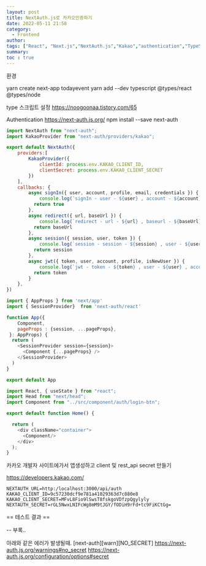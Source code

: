 ```yaml
---
layout: post
title: NextAuth.js로 카카오인증하기
date: 2022-05-11 21:58
category: 
  - Frontend
author: 
tags: ["React", "Next.js","NextAuth.js","Kakao","authentication","TypeScript","Signin","Signout","Session"]
summary: 
toc : true
---
```



환경 

yarn create next-app todayevent
yarn add --dev typescript @types/react @types/node

type 스크립트 설정
https://noogoonaa.tistory.com/65


Authentication
https://next-auth.js.org/
npm install --save next-auth



```javascript
import NextAuth from "next-auth";
import KakaoProvider from "next-auth/providers/kakao";

export default NextAuth({
    providers:[
        KakaoProvider({
            clientId: process.env.KAKAO_CLIENT_ID,
            clientSecret: process.env.KAKAO_CLIENT_SECRET
        })
    ],
    callbacks: {
        async signIn({ user, account, profile, email, credentials }) {
            console.log(`signIn - user - ${user} , account - ${account} `)
          return true
        },
        async redirect({ url, baseUrl }) {
            console.log(`redirect - url - ${url} , baseurl - ${baseUrl} `)
          return baseUrl
        },
        async session({ session, user, token }) {
            console.log(`session - session - ${session} , user - ${user} , token -  ${token}`)
          return session
        },
        async jwt({ token, user, account, profile, isNewUser }) {
            console.log(`jwt - token - ${token} , user - ${user} , account -  ${account} , profile -  ${profile} , isNewUser -  ${isNewUser}`)
          return token
        }
    },
})
```
```javascript
import { AppProps } from 'next/app'
import { SessionProvider}  from 'next-auth/react'

function App({ 
    Component, 
    pageProps : {session, ...pageProps},
 }: AppProps) {
  return (
    <SessionProvider session={session}>
      <Component {...pageProps} />
    </SessionProvider>
  )
}

export default App
```



```javascript
import React, { useState } from "react";
import Head from "next/head";
import Component from "../src/component/auth/login-btn";

export default function Home() {

  return (
    <div className="container"> 
      <Component/>
    </div>
  );
}
```

카카오 개발자 사이트에가서 앱생성하고 client 및 rest_api secret 만들기

https://developers.kakao.com/

```text
NEXTAUTH_URL=http:/localhost:3000/api/auth
KAKAO_CLIENT_ID=9c57230dcf9e781a41029363d7c880e8
KAKAO_CLIENT_SECRET=MFvL8Fio9lSwsT8fskgoVDfzpQgylyly
NEXTAUTH_SECRET=rGL5NwxLNIFcWg8mM9tJGY/fODiH9rFd+tc9FiKCtGg=
```


== 테스트 결과 ==


--
부록..

아래와 같은 에러가 발생될때.
[next-auth][warn][NO_SECRET] 
https://next-auth.js.org/warnings#no_secret
https://next-auth.js.org/configuration/options#secret